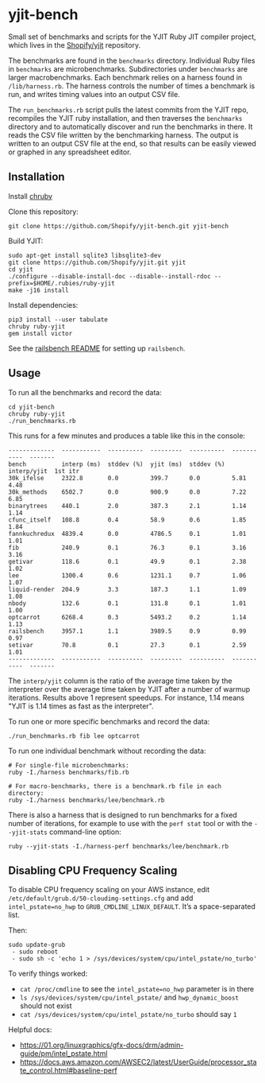 yjit-bench
==========

Small set of benchmarks and scripts for the YJIT Ruby JIT compiler project, which lives in
the [Shopify/yjit](https://github.com/Shopify/yjit) repository.

The benchmarks are found in the `benchmarks` directory. Individual Ruby files
in `benchmarks` are microbenchmarks. Subdirectories under `benchmarks` are
larger macrobenchmarks. Each benchmark relies on a harness found in
`/lib/harness.rb`. The harness controls the number of times a benchmark is
run, and writes timing values into an output CSV file.

The `run_benchmarks.rb` script pulls the latest commits from the YJIT repo,
recompiles the YJIT ruby installation,
and then traverses the `benchmarks` directory and
to automatically discover and run the benchmarks in there. It reads the
CSV file written by the benchmarking harness. The output is written to
an output CSV file at the end, so that results can be easily viewed or
graphed in any spreadsheet editor.

## Installation

Install [chruby](https://github.com/postmodern/chruby)

Clone this repository:
```
git clone https://github.com/Shopify/yjit-bench.git yjit-bench
```

Build YJIT:

```
sudo apt-get install sqlite3 libsqlite3-dev
git clone https://github.com/Shopify/yjit.git yjit
cd yjit
./configure --disable-install-doc --disable--install-rdoc --prefix=$HOME/.rubies/ruby-yjit
make -j16 install
```

Install dependencies:
```
pip3 install --user tabulate
chruby ruby-yjit
gem install victor
```

See the [railsbench README](benchmarks/railsbench/README.md) for setting up `railsbench`.

## Usage

To run all the benchmarks and record the data:
```
cd yjit-bench
chruby ruby-yjit
./run_benchmarks.rb
```

This runs for a few minutes and produces a table like this in the console:
```
-------------  -----------  ----------  ---------  ----------  -----------  -------
bench          interp (ms)  stddev (%)  yjit (ms)  stddev (%)  interp/yjit  1st itr
30k_ifelse     2322.8       0.0         399.7      0.0         5.81         4.48
30k_methods    6502.7       0.0         900.9      0.0         7.22         6.85
binarytrees    440.1        2.0         387.3      2.1         1.14         1.14
cfunc_itself   108.8        0.4         58.9       0.6         1.85         1.84
fannkuchredux  4839.4       0.0         4786.5     0.1         1.01         1.01
fib            240.9        0.1         76.3       0.1         3.16         3.16
getivar        118.6        0.1         49.9       0.1         2.38         1.02
lee            1300.4       0.6         1231.1     0.7         1.06         1.07
liquid-render  204.9        3.3         187.3      1.1         1.09         1.08
nbody          132.6        0.1         131.8      0.1         1.01         1.00
optcarrot      6268.4       0.3         5493.2     0.2         1.14         1.13
railsbench     3957.1       1.1         3989.5     0.9         0.99         0.97
setivar        70.8         0.1         27.3       0.1         2.59         1.01
-------------  -----------  ----------  ---------  ----------  -----------  -------
```

The `interp/yjit` column is the ratio of the average time taken by the interpreter over the
average time taken by YJIT after a number of warmup iterations. Results above 1 represent
speedups. For instance, 1.14 means "YJIT is 1.14 times as fast as the interpreter".

To run one or more specific benchmarks and record the data:
```
./run_benchmarks.rb fib lee optcarrot
```

To run one individual benchmark without recording the data:
```
# For single-file microbenchmarks:
ruby -I./harness benchmarks/fib.rb

# For macro-benchmarks, there is a benchmark.rb file in each directory:
ruby -I./harness benchmarks/lee/benchmark.rb
```

There is also a harness that is designed to run benchmarks for a fixed
number of iterations, for example to use with the `perf stat` tool or
with the `--yjit-stats` command-line option:

```
ruby --yjit-stats -I./harness-perf benchmarks/lee/benchmark.rb
```

## Disabling CPU Frequency Scaling

To disable CPU frequency scaling on your AWS instance, edit `/etc/default/grub.d/50-cloudimg-settings.cfg` and add `intel_pstate=no_hwp` to `GRUB_CMDLINE_LINUX_DEFAULT`. It’s a space-separated list.

Then:
```
sudo update-grub
 - sudo reboot
 - sudo sh -c 'echo 1 > /sys/devices/system/cpu/intel_pstate/no_turbo'
```

To verify things worked:
 - `cat /proc/cmdline` to see the `intel_pstate=no_hwp` parameter is in there
 - `ls /sys/devices/system/cpu/intel_pstate/` and `hwp_dynamic_boost` should not exist
 - `cat /sys/devices/system/cpu/intel_pstate/no_turbo` should say `1`

Helpful docs:
 - https://01.org/linuxgraphics/gfx-docs/drm/admin-guide/pm/intel_pstate.html
 - https://docs.aws.amazon.com/AWSEC2/latest/UserGuide/processor_state_control.html#baseline-perf
